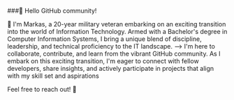 ###🔭 Hello GitHub community! 

👋 I'm Markas, a 20-year military veteran embarking on an exciting transition into the world of Information Technology. 
Armed with a Bachelor's degree in Computer Information Systems, I bring a unique blend of discipline, leadership, and technical proficiency to the IT landscape.
-->
I'm here to collaborate, contribute, and learn from the vibrant GitHub community. 
As I embark on this exciting transition, I'm eager to connect with fellow developers, share insights, and actively participate in projects that align with my skill set and aspirations

Feel free to reach out! 🚀
